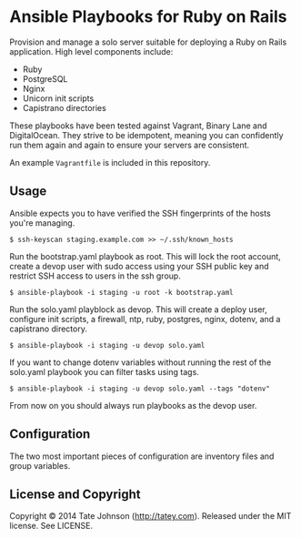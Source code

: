 # Ansible Playbooks for Ruby on Rails

Provision and manage a solo server suitable for deploying a Ruby on Rails
application. High level components include:

* Ruby
* PostgreSQL
* Nginx
* Unicorn init scripts
* Capistrano directories

These playbooks have been tested against Vagrant, Binary Lane and
DigitalOcean. They strive to be idempotent, meaning you can confidently
run them again and again to ensure your servers are consistent.

An example `Vagrantfile` is included in this repository.

## Usage

Ansible expects you to have verified the SSH fingerprints of the hosts
you're managing.

    $ ssh-keyscan staging.example.com >> ~/.ssh/known_hosts

Run the bootstrap.yaml playbook as root. This will lock the root account, create
a devop user with sudo access using your SSH public key and restrict SSH
access to users in the ssh group.

    $ ansible-playbook -i staging -u root -k bootstrap.yaml

Run the solo.yaml playblock as devop. This will create a deploy user, configure
init scripts, a firewall, ntp, ruby, postgres, nginx, dotenv, and a
capistrano directory.

    $ ansible-playbook -i staging -u devop solo.yaml

If you want to change dotenv variables without running the rest of the solo.yaml
playbook you can filter tasks using tags.

    $ ansible-playbook -i staging -u devop solo.yaml --tags "dotenv"

From now on you should always run playbooks as the devop user.

## Configuration

The two most important pieces of configuration are inventory files and
group variables.

## License and Copyright

Copyright © 2014 Tate Johnson (http://tatey.com). Released under the MIT
license. See LICENSE.
